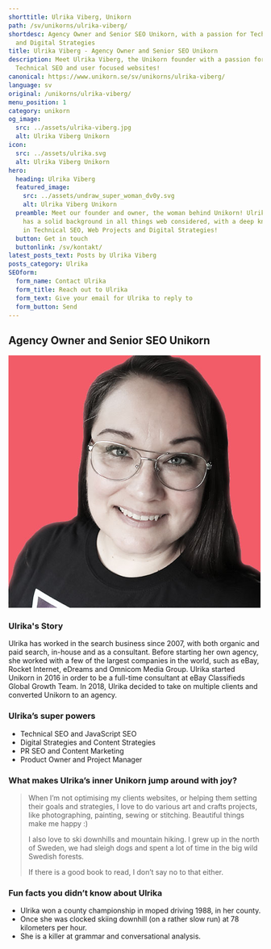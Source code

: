 ```yaml
---
shorttitle: Ulrika Viberg, Unikorn
path: /sv/unikorns/ulrika-viberg/
shortdesc: Agency Owner and Senior SEO Unikorn, with a passion for Technical SEO
  and Digital Strategies
title: Ulrika Viberg - Agency Owner and Senior SEO Unikorn
description: Meet Ulrika Viberg, the Unikorn founder with a passion for
  Technical SEO and user focused websites!
canonical: https://www.unikorn.se/sv/unikorns/ulrika-viberg/
language: sv
original: /unikorns/ulrika-viberg/
menu_position: 1
category: unikorn
og_image:
  src: ../assets/ulrika-viberg.jpg
  alt: Ulrika Viberg Unikorn
icon:
  src: ../assets/ulrika.svg
  alt: Ulrika Viberg Unikorn
hero:
  heading: Ulrika Viberg
  featured_image:
    src: ../assets/undraw_super_woman_dv0y.svg
    alt: Ulrika Viberg Unikorn
  preamble: Meet our founder and owner, the woman behind Unikorn! Ulrika Viberg
    has a solid background in all things web considered, with a deep knowledge
    in Technical SEO, Web Projects and Digital Strategies!
  button: Get in touch
  buttonlink: /sv/kontakt/
latest_posts_text: Posts by Ulrika Viberg
posts_category: Ulrika
SEOform:
  form_name: Contact Ulrika
  form_title: Reach out to Ulrika
  form_text: Give your email for Ulrika to reply to
  form_button: Send
---
```

## Agency Owner and Senior SEO Unikorn

![Ulrika Viberg, Founder of Unikorn](../assets/ulrika-viberg.jpg)

### Ulrika's Story

Ulrika has worked in the search business since 2007, with both organic and paid search, in-house and as a consultant. Before starting her own agency, she worked with a few of the largest companies in the world, such as eBay, Rocket Internet, eDreams and Omnicom Media Group. Ulrika started Unikorn in 2016 in order to be a full-time consultant at eBay Classifieds Global Growth Team. In 2018, Ulrika decided to take on multiple clients and converted Unikorn to an agency.

### Ulrika’s super powers

* Technical SEO and JavaScript SEO
* Digital Strategies and Content Strategies
* PR SEO and Content Marketing
* Product Owner and Project Manager

### What makes Ulrika’s inner Unikorn jump around with joy?

> When I’m not optimising my clients websites, or helping them setting their goals and strategies, I love to do various art and crafts projects, like photographing, painting, sewing or stitching. Beautiful things make me happy :)
>
> I also love to ski downhills and mountain hiking. I grew up in the north of Sweden, we had sleigh dogs and spent a lot of time in the big wild Swedish forests.
>
> If there is a good book to read, I don’t say no to that either.

### Fun facts you didn’t know about Ulrika

* Ulrika won a county championship in moped driving 1988, in her county.
* Once she was clocked skiing downhill (on a rather slow run) at 78 kilometers per hour.
* She is a killer at grammar and conversational analysis.